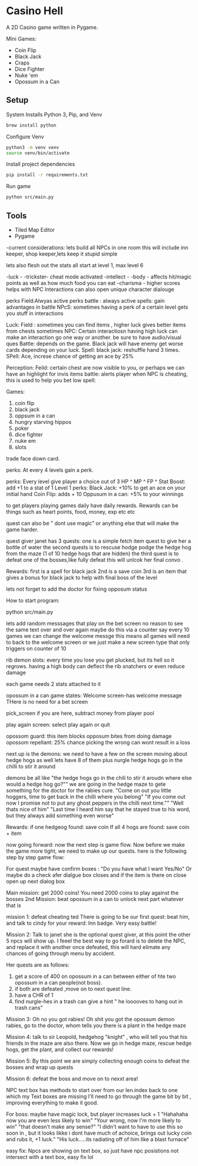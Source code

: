 # Casino Hell

A 2D Casino game written in Pygame.

Mini Games:
- Coin Flip
- Black Jack
- Craps
- Dice Fighter
- Nuke 'em
- Opossum in a Can

## Setup

System Installs Python 3, Pip, and Venv
```bash
brew install python
```

Configure Venv
```bash
python3 -m venv venv
source venv/bin/activate
```

Install project dependencies
```bash
pip install -r requirements.txt 
```

Run game
```bash
python src/main.py
```

## Tools 

- Tiled Map Editor
- Pygame



-current considerations: 
lets build all NPCs in one room
this will include inn keeper, shop keeper,lets
keep it stupid simple

lets also flesh out the stats
all start at level 1, max level 6

-luck  - 
-trickster- cheat mode activated 
-intellect  - 
-body  - affects hit/magic points as well as how much food you can eat
-charisma - higher scores helps with NPC Interactions can also open unique character dialouge  

perks Field:Alwyas active
perks battle : always active
spells: gain advantages in battle
NPcS: sometimes having a perk of a certain level gets you stuff in interactions

Luck:
Field : sometimes you can find items , higher luck gives better items from chests sometimes 
NPC: Certain interactiosn having high luck can make an interaction go one way or another. be sure
to have audio/visual ques
Battle: depends on the game. Black jack will have enemy get worse cards depending on your luck.
Spell: black  jack: reshuffle hand 3 times. 
SPell: Ace, increse chance of getting an ace by 25%

Perception:
Feild: certain chest are now visible to you, or perhaps we can have an highlight for invis items
battle: alerts player when NPC is cheating, this is used to help you bet low
spell: 

Games:
1) coin flip
2) black jack
3) oppsum in a can 
4) hungry starving hippos
5) poker
6) dice fighter
7) nuke em
8) slots


trade face down card. 

perks: 
At every 4 levels gain a perk. 

perks: Every level give player a choice out of 3
HP ^
MP ^
FP ^
Stat Boost: add +1 to a stat of 1
Level 1 perks:
Black Jack:  +10% to get an ace on your initial hand
Coin Flip: adds + 10
Oppusum in a can: +5% to your winnings


to get players playing games daily have daily rewards. Rewards can be things such as heart points, food, money, exp etc etc

quest can also be " dont use magic" or anything else that will make the game harder.

quest giver janet has 3 quests:
one is a simple fetch item quest to give her  a bottle of water
the second quests is to rescuse hodge podge the hedge hog from the maze (1 of 10 hedge hogs that are hidden)
the third quest is to defeat one of the bosses,like fully defeat this will unlcok her final convo . 

Rewards:
first is a spell for black jack
2nd is a save coin
3rd is an item that gives a bonus for black jack to help with final boss of the level

lets not forget to add the doctor for fixing opposum status



How to start program:

 python src/main.py 
 
lets add random messsages that play on the bet screen no reason to see the same text
over and over again 
maybe do this via a counter say every 10 games we can change the welcome messge
this means all games will need to back to the welcome screen
or we just make a new screen type that only triggers on counter of 10

rib demon slots:
every time you lose you get plucked, but its hell so it regrows. 
having a high body  can deflect the rib snatchers  or even reduce damage

each game needs 2 stats attached to it



opossum in a can game states:
Welcome screen-has welcome message
THere is no need for a bet screen

pick_screen
if you are here, subtract money from player pool

play again screen: select play again or quit 

opossom guard: this item blocks opposum bites from doing damage
opossom repellant: 25% chance picking the wrong can wont result in a loss 

next up is the demons:
we need to have a few on the screen moving about
hedge hogs as well lets have 8 of them plus nurgle
hedge hogs go in the chilli to stir it around

demons be all like "the hedge hogs go in the chili to stir it aroudn where else would a hedge hog go?""
we are going in the hedge maze to gete something for the doctor  for the rabies cure.
"Come on out you little hoggers, time to get back in the chilli where you belong"
"If you come out now I promise not to put any ghost peppers in the chilli  next time.""
"Well thats nice of him"
"Last time I heard him say that he stayed true to his word, but they always add something even worse"

Rewards:
if one hedgeog found: save coin
If all 4 hogs are found: save coin + item

now going forward:
now the next step is game flow. 
Now before we make the game more tight, we need to make up our quests. 
here is the following step by step game flow:

For quest maybe have confirm boxes : "Do you have what I want Yes/No" Or maybe do a check afer dialgue box 
closes and if the item is there on close open up next dialog box

Main mission: get 2000 coins! You need 2000 coins to play against the bosses
2nd Mission:  beat opossum in a can to unlock next part whatever that is

mission 1: defeat cheating ted
There is going to be our first quest: beat him, and talk to cindy for your reward: Inn badge. Very easy battle!

Mission 2:
Talk to janet
she is the optional quest giver, at this point the other 5 npcs will show up. 
I feeel the best way to go forard is to delete the NPC, and replace it with another once defeated, this will
hard elimate any chances of going through menu by accident.

Her quests are as follows:
1) get a score of 400 on opossum in a can between either of hte two opossum in a can people(not boss). 
1) if both are defeated ,move on to next quest line.  
2) have a CHR of 1
3) find nurgle-hes in a trash can give a hint " he looooves to hang out in trash cans"


Mission 3:
Oh no you got rabies!
Oh shit you got the opossum demon rabies, go to the doctor, whom tells you there is a plant in the hedge maze

Mission 4:
talk to sir Leopold, hedgehog "knight" , who will tell you that his friends in the maze are also there. 
Now we go in hedge maze, rescue hedge hogs, get the plant, and collect our rewards!

Mission 5: By this point we are simply collecting enough coins to defeat the bosses and wrap up quests

Mission 6: defeat the boss and move on to nexxt area!


NPC text box has methods to start over from our len.index back to one which my Text boxes are missing
I'll need to go through the game bit by bit , improving everything to make it good.

For boss:
maybe have magic lock, but player increases luck + 1 
"Hahahaha now you are even less likely to win"
"Your wrong, now I'm more likely to win"
"that doesn't make any sense?"
"I didn't want to have to use this so soon in , but it looks likke i dont have much  of achoice, brings out lucky
coin and rubs it, +1 luck."
"His luck.....its radiating off of him like a blast furnace"

easy fix: 
Npcs are showing on text box, so just have npc posistions not intersect with a text box, 
easy fix lol